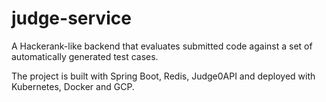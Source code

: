 # judge-service
A Hackerank-like backend that evaluates submitted code against a set of automatically generated test cases.

The project is built with Spring Boot, Redis, Judge0API and deployed with Kubernetes, Docker and GCP.
